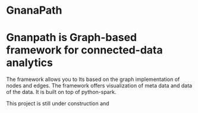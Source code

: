 # GnanaPath
<h1>Gnanpath is Graph-based framework for connected-data analytics</h1>


The framework allows you to Its based on the graph implementation of nodes and edges. 
The framework offers visualization of meta data and data of the data. It is built on top of python-spark.

This project is still under construction and 
